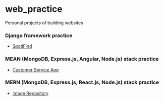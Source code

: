 # web_practice

Personal projects of building websites

### Django framework practice

- [SpotiFind](https://github.com/elleech/web_practice/tree/master/spotifind)

### MEAN (MongoDB, Express.js, Angular, Node.js) stack practice

- [Customer Service App](https://github.com/elleech/web_practice/tree/master/customer_service)

### MERN (MongoDB, Express.js, React.js, Node.js) stack practice

- [Image Repository](https://github.com/elleech/web_practice/tree/master/image_repository)
